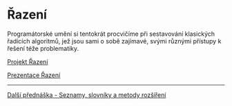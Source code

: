 # Řazení

Programátorské umění si tentokrát procvičíme při sestavování klasických řadících algoritmů, jež jsou sami o sobě zajímavé, svými různými přístupy k řešení téže problematiky.

[Projekt Řazení](https://github.com/PetrVobornik/prednasky/tree/master/ZakladyCs/06-Razeni/Razeni)

[Prezentace Řazení](https://github.com/PetrVobornik/prednasky/blob/master/ZakladyCs/06-Razeni/razeni.ppsx)

---

[Další přednáška - Seznamy, slovníky a metody rozšíření](https://github.com/PetrVobornik/prednasky/tree/master/ZakladyCs/07-Seznamy)
